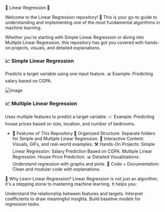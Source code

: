 🌟 Linear Regression 🚀

Welcome to the Linear Regression repository! 🎉 This is your go-to guide to understanding and implementing one of the most fundamental algorithms in machine learning.

Whether you're starting with Simple Linear Regression or diving into Multiple Linear Regression, this repository has got you covered with hands-on projects, visuals, and detailed explanations.

### 📈 Simple Linear Regression
Predicts a target variable using one input feature. 📊
Example: Predicting salary based on CGPA.

![image](https://github.com/user-attachments/assets/4475a5d8-28d4-42c3-be9d-369e0606d249)

### 📈 Multiple Linear Regression
Uses multiple features to predict a target variable. 📈
Example: Predicting house prices based on size, location, and number of bedrooms.

* 📖 Features of This Repository
📂 Organized Structure: Separate folders for Simple and Multiple Linear Regression.
🧠 Interactive Content: Visuals, GIFs, and real-world examples.
🛠️ Hands-On Projects:
Simple Linear Regression: Salary Prediction Based on CGPA.
Multiple Linear Regression: House Price Prediction.
📊 Detailed Visualizations: Understand regression with graphs and plots.
📜 Code + Documentation: Clean and modular code with explanations.


🎯 Why Learn Linear Regression?
Linear Regression is not just an algorithm; it's a stepping stone to mastering machine learning. It helps you:

Understand the relationship between features and targets.
Interpret coefficients to draw meaningful insights.
Build baseline models for regression tasks.
